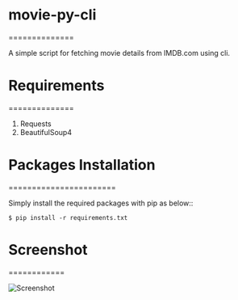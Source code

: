 # movie-py-cli
==============

A simple script for fetching movie details from IMDB.com using cli.

# Requirements
==============

 1. Requests
 2. BeautifulSoup4

# Packages Installation
=======================

Simply install the required packages with pip as below::

    $ pip install -r requirements.txt

# Screenshot
============

![Screenshot](https://user-images.githubusercontent.com/29385192/36164961-073b7642-1114-11e8-93b3-6718b54bc00b.PNG)